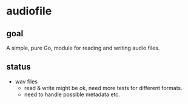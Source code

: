 # audiofile

## goal

A simple, pure Go, module for reading and writing audio files.

## status

- wav files
  - read & write might be ok, need more tests for different formats.
  - need to handle possible metadata etc.
